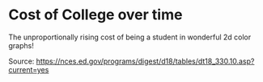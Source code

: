 # Cost of College over time
 The unproportionally rising cost of being a student in wonderful 2d color graphs!


Source: https://nces.ed.gov/programs/digest/d18/tables/dt18_330.10.asp?current=yes
